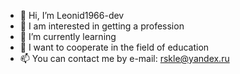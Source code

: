 - 👋 Hi, I’m Leonid1966-dev
- 👀 I am interested in getting a profession
- 🌱 I’m currently learning
- 💞️ I want to cooperate in the field of education 
- 📫 You can contact me by e-mail: rskle@yandex.ru


<!---
Leonid1966-dev/Leonid1966-dev is a ✨ special ✨ repository because its `README.md` (this file) appears on your GitHub profile.
You can click the Preview link to take a look at your changes.
--->
